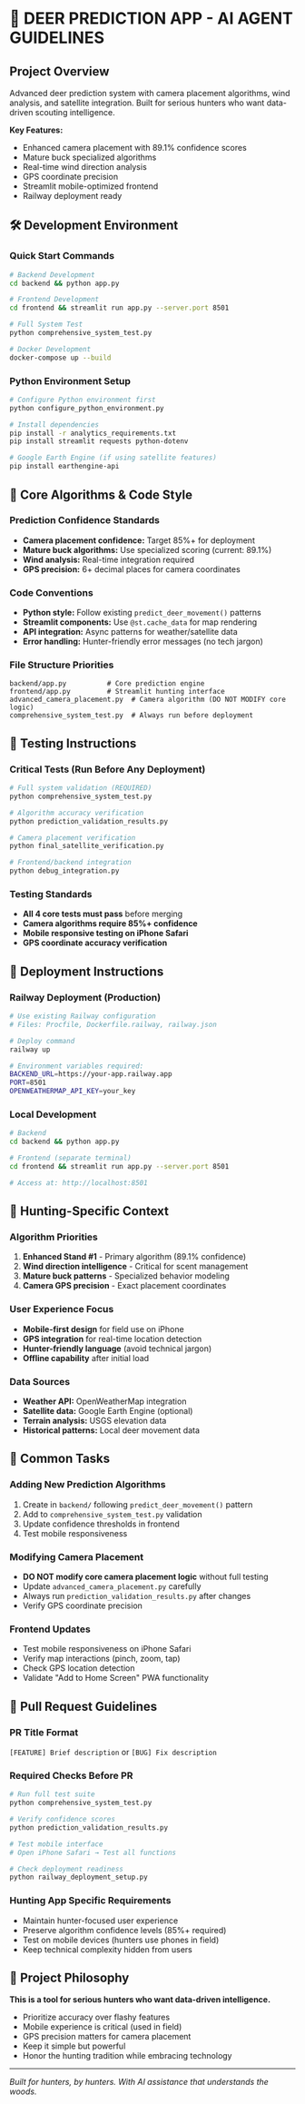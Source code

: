 # 🦌 DEER PREDICTION APP - AI AGENT GUIDELINES

## Project Overview
Advanced deer prediction system with camera placement algorithms, wind analysis, and satellite integration. Built for serious hunters who want data-driven scouting intelligence.

**Key Features:**
- Enhanced camera placement with 89.1% confidence scores
- Mature buck specialized algorithms  
- Real-time wind direction analysis
- GPS coordinate precision
- Streamlit mobile-optimized frontend
- Railway deployment ready

## 🛠️ Development Environment

### Quick Start Commands
```bash
# Backend Development
cd backend && python app.py

# Frontend Development  
cd frontend && streamlit run app.py --server.port 8501

# Full System Test
python comprehensive_system_test.py

# Docker Development
docker-compose up --build
```

### Python Environment Setup
```bash
# Configure Python environment first
python configure_python_environment.py

# Install dependencies
pip install -r analytics_requirements.txt
pip install streamlit requests python-dotenv

# Google Earth Engine (if using satellite features)
pip install earthengine-api
```

## 🎯 Core Algorithms & Code Style

### Prediction Confidence Standards
- **Camera placement confidence:** Target 85%+ for deployment
- **Mature buck algorithms:** Use specialized scoring (current: 89.1%)
- **Wind analysis:** Real-time integration required
- **GPS precision:** 6+ decimal places for camera coordinates

### Code Conventions
- **Python style:** Follow existing `predict_deer_movement()` patterns
- **Streamlit components:** Use `@st.cache_data` for map rendering
- **API integration:** Async patterns for weather/satellite data
- **Error handling:** Hunter-friendly error messages (no tech jargon)

### File Structure Priorities
```
backend/app.py          # Core prediction engine
frontend/app.py         # Streamlit hunting interface  
advanced_camera_placement.py  # Camera algorithm (DO NOT MODIFY core logic)
comprehensive_system_test.py  # Always run before deployment
```

## 🧪 Testing Instructions

### Critical Tests (Run Before Any Deployment)
```bash
# Full system validation (REQUIRED)
python comprehensive_system_test.py

# Algorithm accuracy verification
python prediction_validation_results.py

# Camera placement verification  
python final_satellite_verification.py

# Frontend/backend integration
python debug_integration.py
```

### Testing Standards
- **All 4 core tests must pass** before merging
- **Camera algorithms require 85%+ confidence**
- **Mobile responsive testing on iPhone Safari**
- **GPS coordinate accuracy verification**

## 🚀 Deployment Instructions

### Railway Deployment (Production)
```bash
# Use existing Railway configuration
# Files: Procfile, Dockerfile.railway, railway.json

# Deploy command
railway up

# Environment variables required:
BACKEND_URL=https://your-app.railway.app
PORT=8501
OPENWEATHERMAP_API_KEY=your_key
```

### Local Development
```bash
# Backend
cd backend && python app.py

# Frontend (separate terminal)  
cd frontend && streamlit run app.py --server.port 8501

# Access at: http://localhost:8501
```

## 🦌 Hunting-Specific Context

### Algorithm Priorities
1. **Enhanced Stand #1** - Primary algorithm (89.1% confidence)
2. **Wind direction intelligence** - Critical for scent management
3. **Mature buck patterns** - Specialized behavior modeling
4. **Camera GPS precision** - Exact placement coordinates

### User Experience Focus
- **Mobile-first design** for field use on iPhone
- **GPS integration** for real-time location detection
- **Hunter-friendly language** (avoid technical jargon)
- **Offline capability** after initial load

### Data Sources
- **Weather API:** OpenWeatherMap integration
- **Satellite data:** Google Earth Engine (optional)
- **Terrain analysis:** USGS elevation data
- **Historical patterns:** Local deer movement data

## 🔧 Common Tasks

### Adding New Prediction Algorithms
1. Create in `backend/` following `predict_deer_movement()` pattern
2. Add to `comprehensive_system_test.py` validation
3. Update confidence thresholds in frontend
4. Test mobile responsiveness

### Modifying Camera Placement
- **DO NOT modify core camera placement logic** without full testing
- Update `advanced_camera_placement.py` carefully
- Always run `prediction_validation_results.py` after changes
- Verify GPS coordinate precision

### Frontend Updates
- Test mobile responsiveness on iPhone Safari
- Verify map interactions (pinch, zoom, tap)
- Check GPS location detection
- Validate "Add to Home Screen" PWA functionality

## 🎯 Pull Request Guidelines

### PR Title Format
`[FEATURE] Brief description` or `[BUG] Fix description`

### Required Checks Before PR
```bash
# Run full test suite
python comprehensive_system_test.py

# Verify confidence scores
python prediction_validation_results.py  

# Test mobile interface
# Open iPhone Safari → Test all functions

# Check deployment readiness
python railway_deployment_setup.py
```

### Hunting App Specific Requirements
- Maintain hunter-focused user experience
- Preserve algorithm confidence levels (85%+ required)
- Test on mobile devices (hunters use phones in field)
- Keep technical complexity hidden from users

## 🦌 Project Philosophy

**This is a tool for serious hunters who want data-driven intelligence.**

- Prioritize accuracy over flashy features
- Mobile experience is critical (used in field)
- GPS precision matters for camera placement
- Keep it simple but powerful
- Honor the hunting tradition while embracing technology

---

*Built for hunters, by hunters. With AI assistance that understands the woods.*
